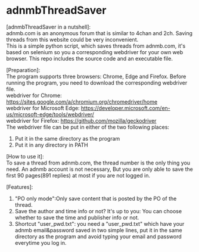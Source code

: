 # adnmbThreadSaver

[adnmbThreadSaver in a nutshell]:  
adnmb.com is an anonymous forum that is similar to 4chan and 2ch. Saving threads from this website could be very inconvenient.  
This is a simple python script, which saves threads from adnmb.com, it's based on selenium so you a corresponding webdriver for your own web browser. This repo includes the source code and an executable file.
    
[Preparation]:  
The program supports three browsers: Chrome, Edge and Firefox. Before running the program, you need to download the corresponding webdriver file.  
webdriver for Chrome: https://sites.google.com/a/chromium.org/chromedriver/home  
webdriver for Microsoft Edge: https://developer.microsoft.com/en-us/microsoft-edge/tools/webdriver/  
webdriver for Firefox: https://github.com/mozilla/geckodriver  
The webdriver file can be put in either of the two following places:  
1. Put it in the same directory as the program  
2. Put it in any directory in PATH  
  
[How to use it]:  
To save a thread from adnmb.com, the thread number is the only thing you need. An adnmb account is not necessary, But you are only able to save the first 90 pages(891 replies) at most if you are not logged in.  

[Features]:  
1. "PO only mode":Only save content that is posted by the PO of the thread.  
2. Save the author and time info or not? It's up to you: You can choose whether to save the time and publisher info or not.  
3. Shortcut "user_pwd.txt": you need a "user_pwd.txt" which have your adnmb email&password saved in two simple lines, put it in the same directory as the program and avoid typing your email and password everytime you log in.  
